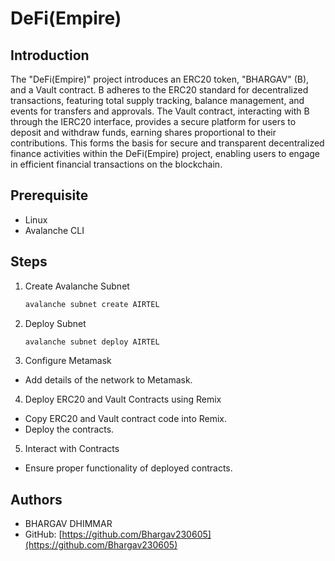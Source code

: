 # DeFi(Empire)

## Introduction

The "DeFi(Empire)" project introduces an ERC20 token, "BHARGAV" (B), and a Vault contract. B adheres to the ERC20 standard for decentralized transactions, featuring total supply tracking, balance management, and events for transfers and approvals. The Vault contract, interacting with B through the IERC20 interface, provides a secure platform for users to deposit and withdraw funds, earning shares proportional to their contributions. This forms the basis for secure and transparent decentralized finance activities within the DeFi(Empire) project, enabling users to engage in efficient financial transactions on the blockchain.

## Prerequisite

- Linux
- Avalanche CLI

## Steps

1. Create Avalanche Subnet
   ```bash
   avalanche subnet create AIRTEL
   ```
2. Deploy Subnet
   ```bash
   avalanche subnet deploy AIRTEL
   ```
3. Configure Metamask

- Add details of the network to Metamask.

4. Deploy ERC20 and Vault Contracts using Remix

- Copy ERC20 and Vault contract code into Remix.
- Deploy the contracts.

5. Interact with Contracts

- Ensure proper functionality of deployed contracts.

## Authors

- BHARGAV DHIMMAR
- GitHub: [https://github.com/Bhargav230605](https://github.com/Bhargav230605)
